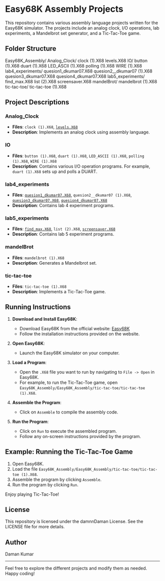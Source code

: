 # Easy68K Assembly Projects

This repository contains various assembly language projects written for the Easy68K simulator. The projects include an analog clock, I/O operations, lab experiments, a Mandelbrot set generator, and a Tic-Tac-Toe game.

## Folder Structure
 Easy68K_Assembly/
        Analog_Clock/
            clock (1).X68
            levels.X68
        IO/
            button (1).X68
            duart (1).X68
            LED_ASCII (1).X68
            polling (1).X68
            WIRE (1).X68
        lab4_experiments/
            quesion1_dkumar07.X68
            quesion2__dkumar07 (1).X68
            quesion3_dkumar07.X68
            quesion4_dkumar07.X68
        lab5_experiments/
            find_max.X68
            list (2).X68
            screensaver.X68
        mandelBrot/
            mandelbrot (1).X68
        tic-tac-toe/
            tic-tac-toe (1).X68


## Project Descriptions

### Analog_Clock
- **Files**: `clock (1).X68`, [`levels.X68`](Easy68K_Assembly/Easy68K_Assembly/Analog_Clock/levels.X68)
- **Description**: Implements an analog clock using assembly language.

### IO
- **Files**: `button (1).X68`, `duart (1).X68`, `LED_ASCII (1).X68`, `polling (1).X68`, `WIRE (1).X68`
- **Description**: Contains various I/O operation programs. For example, `duart (1).X68` sets up and polls a DUART.

### lab4_experiments
- **Files**: [`quesion1_dkumar07.X68`](Easy68K_Assembly/Easy68K_Assembly/lab4_experiments/quesion1_dkumar07.X68), `quesion2__dkumar07 (1).X68`, [`quesion3_dkumar07.X68`](Easy68K_Assembly/Easy68K_Assembly/lab4_experiments/quesion3_dkumar07.X68), [`quesion4_dkumar07.X68`](Easy68K_Assembly/Easy68K_Assembly/lab4_experiments/quesion4_dkumar07.X68)
- **Description**: Contains lab 4 experiment programs.

### lab5_experiments
- **Files**: [`find_max.X68`](Easy68K_Assembly/Easy68K_Assembly/lab5_experiments/find_max.X68), `list (2).X68`, [`screensaver.X68`](Easy68K_Assembly/Easy68K_Assembly/lab5_experiments/screensaver.X68)
- **Description**: Contains lab 5 experiment programs.

### mandelBrot
- **Files**: `mandelbrot (1).X68`
- **Description**: Generates a Mandelbrot set.

### tic-tac-toe
- **Files**: `tic-tac-toe (1).X68`
- **Description**: Implements a Tic-Tac-Toe game.

## Running Instructions

1. **Download and Install Easy68K**:
   - Download Easy68K from the official website: [Easy68K](http://www.easy68k.com/)
   - Follow the installation instructions provided on the website.

2. **Open Easy68K**:
   - Launch the Easy68K simulator on your computer.

3. **Load a Program**:
   - Open the `.X68` file you want to run by navigating to `File -> Open` in Easy68K.
   - For example, to run the Tic-Tac-Toe game, open `Easy68K_Assembly/Easy68K_Assembly/tic-tac-toe/tic-tac-toe (1).X68`.

4. **Assemble the Program**:
   - Click on `Assemble` to compile the assembly code.

5. **Run the Program**:
   - Click on `Run` to execute the assembled program.
   - Follow any on-screen instructions provided by the program.

## Example: Running the Tic-Tac-Toe Game

1. Open Easy68K.
2. Load the file `Easy68K_Assembly/Easy68K_Assembly/tic-tac-toe/tic-tac-toe (1).X68`.
3. Assemble the program by clicking `Assemble`.
4. Run the program by clicking `Run`.

Enjoy playing Tic-Tac-Toe!

## License

This repository is licensed under the damnnDaman License. See the LICENSE file for more details.

## Author

Daman Kumar

---

Feel free to explore the different projects and modify them as needed. Happy coding!
